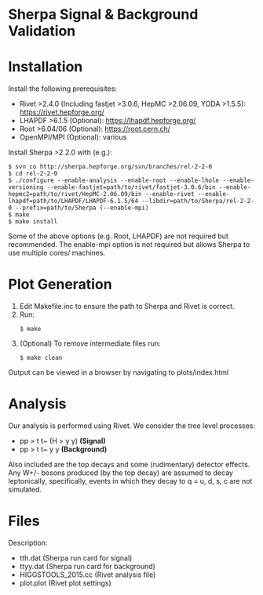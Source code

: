 # Sherpa Signal & Background Validation

Installation
============

Install the following prerequisites:
* Rivet >2.4.0 (Including fastjet >3.0.6, HepMC >2.06.09, YODA >1.5.5): https://rivet.hepforge.org/
* LHAPDF >6.1.5 (Optional): https://lhapdf.hepforge.org/
* Root >6.04/06 (Optional): https://root.cern.ch/
* OpenMPI/MPI (Optional): various

Install Sherpa >2.2.0 with (e.g.):
~~~
$ svn co http://sherpa.hepforge.org/svn/branches/rel-2-2-0
$ cd rel-2-2-0
$ ./configure --enable-analysis --enable-root --enable-lhole --enable-versioning --enable-fastjet=path/to/rivet/fastjet-3.0.6/bin --enable-hepmc2=path/to/rivet/HepMC-2.06.09/bin --enable-rivet --enable-lhapdf=path/to/LHAPDF/LHAPDF-6.1.5/64 --libdir=path/to/Sherpa/rel-2-2-0 --prefix=path/to/Sherpa (--enable-mpi)
$ make
$ make install
~~~

Some of the above options (e.g. Root, LHAPDF) are not required but recommended. The enable-mpi option is not required but allows Sherpa to use multiple cores/ machines.

Plot Generation
===============

1. Edit Makefile.inc to ensure the path to Sherpa and Rivet is correct.
2. Run:
    ```
    $ make
    ```
3. (Optional) To remove intermediate files run:
    ```
    $ make clean
    ```

Output can be viewed in a browser by navigating to plots/index.html

Analysis
========

Our analysis is performed using Rivet. We consider the tree level processes:
* pp > t t~ (H > y y) __(Signal)__
* pp > t t~ y y __(Background)__

Also included are the top decays and some (rudimentary) detector effects. Any W+/- bosons produced (by the top decay) are assumed to decay leptonically, specifically, events in which they decay to q = u, d, s, c are not simulated.

Files
=====

Description:
* tth.dat (Sherpa run card for signal)
* ttyy.dat (Sherpa run card for background)
* HIGGSTOOLS_2015.cc (Rivet analysis file)
* plot.plot (Rivet plot settings)
